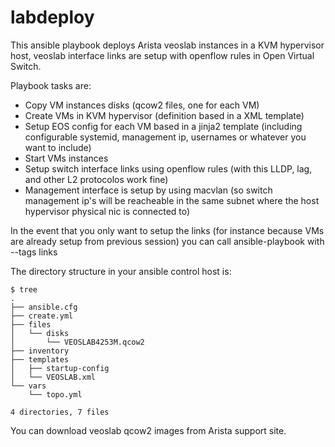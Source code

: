 # labdeploy

This ansible playbook deploys Arista veoslab instances in a KVM hypervisor host, veoslab interface links are setup with openflow rules in Open Virtual Switch.

Playbook tasks are:

* Copy VM instances disks (qcow2 files, one for each VM)
* Create VMs in KVM hypervisor (definition based in a XML template)
* Setup EOS config for each VM based in a jinja2 template (including configurable systemid, management ip, usernames or whatever you want to include)
* Start VMs instances
* Setup switch interface links using openflow rules (with this LLDP, lag, and other L2 protocolos work fine)
* Management interface is setup by using macvlan (so switch management ip's will be reacheable in the same subnet where the host hypervisor physical nic is connected to)

In the event that you only want to setup the links (for instance because VMs are already setup from previous session) you can call ansible-playbook with --tags links

The directory structure in your ansible control host is:

```
$ tree
.
├── ansible.cfg
├── create.yml
├── files
│   └── disks
│       └── VEOSLAB4253M.qcow2
├── inventory
├── templates
│   ├── startup-config
│   └── VEOSLAB.xml
└── vars
    └── topo.yml

4 directories, 7 files
```

You can download veoslab qcow2 images from Arista support site.
